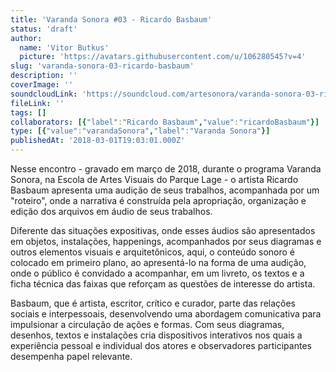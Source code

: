 ```yaml
---
title: 'Varanda Sonora #03 - Ricardo Basbaum'
status: 'draft'
author:
  name: 'Vitor Butkus'
  picture: 'https://avatars.githubusercontent.com/u/106280545?v=4'
slug: 'varanda-sonora-03-ricardo-basbaum'
description: ''
coverImage: ''
soundcloudLink: 'https://soundcloud.com/artesonora/varanda-sonora-03-ricardo'
fileLink: ''
tags: []
collaborators: [{"label":"Ricardo Basbaum","value":"ricardoBasbaum"}]
type: [{"value":"varandaSonora","label":"Varanda Sonora"}]
publishedAt: '2018-03-01T19:03:01.000Z'
---
```


Nesse encontro - gravado em março de 2018, durante o programa Varanda Sonora, na Escola de Artes Visuais do Parque Lage - o artista Ricardo Basbaum apresenta uma audição de seus trabalhos, acompanhada por um "roteiro", onde a narrativa é construída pela apropriação, organização e edição dos arquivos em áudio de seus trabalhos.

Diferente das situações expositivas, onde esses áudios são apresentados em objetos, instalações, happenings, acompanhados por seus diagramas e outros elementos visuais e arquitetônicos, aqui, o conteúdo sonoro é colocado em primeiro plano, ao apresentá-lo na forma de uma audição, onde o público é convidado a acompanhar, em um livreto, os textos e a ficha técnica das faixas que reforçam as questões de interesse do artista.

Basbaum, que é artista, escritor, crítico e curador, parte das relações sociais e interpessoais, desenvolvendo uma abordagem comunicativa para impulsionar a circulação de ações e formas. Com seus diagramas, desenhos, textos e instalações cria dispositivos interativos nos quais a experiência pessoal e individual dos atores e observadores participantes desempenha papel relevante.